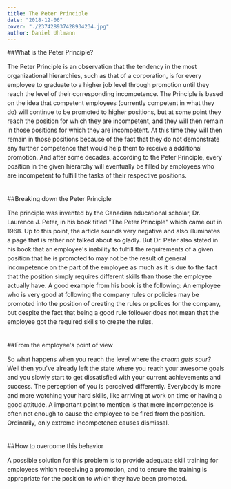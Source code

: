 ```yaml
---
title: The Peter Principle
date: "2018-12-06"
cover: "./237428937428934234.jpg"
author: Daniel Uhlmann
---
```


##What is the Peter Principle?

<p style = "line-height: 1.5;">
The Peter Principle is an observation that the tendency in the most organizational hierarchies, such as that of a corporation, is for every employee to graduate to a higher job level through promotion until they reach the level of their corresponding incompetence. The Principle is based on the idea that competent employees (currently competent in what they do) will continue to be promoted to higher positions, but at some point they reach the position for which they are incompetent, and they will then remain in those positions for which they are incompetent. At this time they will then remain in those positions because of the fact that they do not demonstrate any further competence that would help them to receive a additional promotion. And after some decades, according to the Peter Principle, every position in the given hierarchy will eventually be filled by employees who are incompetent to fulfill the tasks of their respective positions.<br></br></p>

##Breaking down the Peter Principle

<p style = "line-height: 1.5;">
The principle was invented by the Canadian educational scholar, Dr. Laurence J. Peter, in his book titled "The Peter Principle" which came out in 1968. Up to this point, the article sounds very negative and also illuminates a page that is rather not talked about so gladly. But Dr. Peter also stated in his book that an employee's inability to fulfill the requirements of a given position that he is promoted to may not be the result of general incompetence on the part of the employee as much as it is due to the fact that the position simply requires different skills than those the employee actually have. A good example from his book is the following: An employee who is very good at following the company rules or policies may be promoted into the position of creating the rules or polices for the company, but despite the fact that being a good rule follower does not mean that the employee got the required skills to create the rules.<br></br></p>

##From the employee's point of view

<p style = "line-height: 1.5;">
So what happens when you reach the level where the <i>cream gets sour?</i> Well then you've already left the state where you reach your awesome goals and you slowly start to get dissatisfied with your current achievements and success. The perception of you is perceived differently. Everybody is more and more watching your hard skills, like arriving at work on time or having a good attitude. A important point to mention is that mere incompetence is often not enough to cause the employee to be fired from the position. Ordinarily, only extreme incompetence causes dismissal.<br></br></p>

##How to overcome this behavior

<p style = "line-height: 1.5;">
A possible solution for this problem is to provide adequate skill training for employees which receeiving a promotion, and to ensure the training is appropriate for the position to which they have been promoted.<br></br></p>